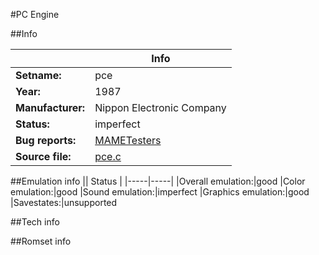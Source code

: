#PC Engine

##Info

||Info|
|-----|-----|
|**Setname:**|pce
|**Year:**|1987
|**Manufacturer:**|Nippon Electronic Company
|**Status:**|imperfect
|**Bug reports:**|[MAMETesters](http://mametesters.org/view_all_set.php?type=1&temporary=y&search=pce.c)
|**Source file:**|[pce.c](https://github.com/mamedev/mame/blob/master/src/mess/drivers/pce.c)

##Emulation info
|| Status |
|-----|-----|
|Overall emulation:|good
|Color emulation:|good
|Sound emulation:|imperfect
|Graphics emulation:|good
|Savestates:|unsupported

##Tech info

##Romset info

<!--- START OF EDITED COMMENT DO NOT TOUCH TEXT ABOVE-->
